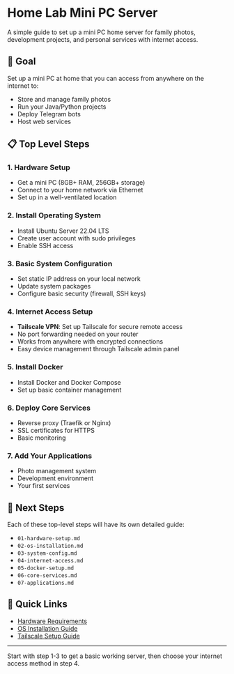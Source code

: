 # Home Lab Mini PC Server

A simple guide to set up a mini PC home server for family photos, development projects, and personal services with internet access.

## 🎯 Goal
Set up a mini PC at home that you can access from anywhere on the internet to:
- Store and manage family photos
- Run your Java/Python projects
- Deploy Telegram bots
- Host web services

## 📋 Top Level Steps

### 1. Hardware Setup
- Get a mini PC (8GB+ RAM, 256GB+ storage)
- Connect to your home network via Ethernet
- Set up in a well-ventilated location

### 2. Install Operating System
- Install Ubuntu Server 22.04 LTS
- Create user account with sudo privileges
- Enable SSH access

### 3. Basic System Configuration
- Set static IP address on your local network
- Update system packages
- Configure basic security (firewall, SSH keys)

### 4. Internet Access Setup
- **Tailscale VPN**: Set up Tailscale for secure remote access
- No port forwarding needed on your router
- Works from anywhere with encrypted connections
- Easy device management through Tailscale admin panel

### 5. Install Docker
- Install Docker and Docker Compose
- Set up basic container management

### 6. Deploy Core Services
- Reverse proxy (Traefik or Nginx)
- SSL certificates for HTTPS
- Basic monitoring

### 7. Add Your Applications
- Photo management system
- Development environment
- Your first services

## 🚀 Next Steps

Each of these top-level steps will have its own detailed guide:
- `01-hardware-setup.md`
- `02-os-installation.md`
- `03-system-config.md`
- `04-internet-access.md`
- `05-docker-setup.md`
- `06-core-services.md`
- `07-applications.md`

## 🔗 Quick Links
- [Hardware Requirements](docs/01-hardware-setup.md)
- [OS Installation Guide](docs/02-os-installation.md)
- [Tailscale Setup Guide](docs/04-tailscale-setup.md)

---

Start with step 1-3 to get a basic working server, then choose your internet access method in step 4.